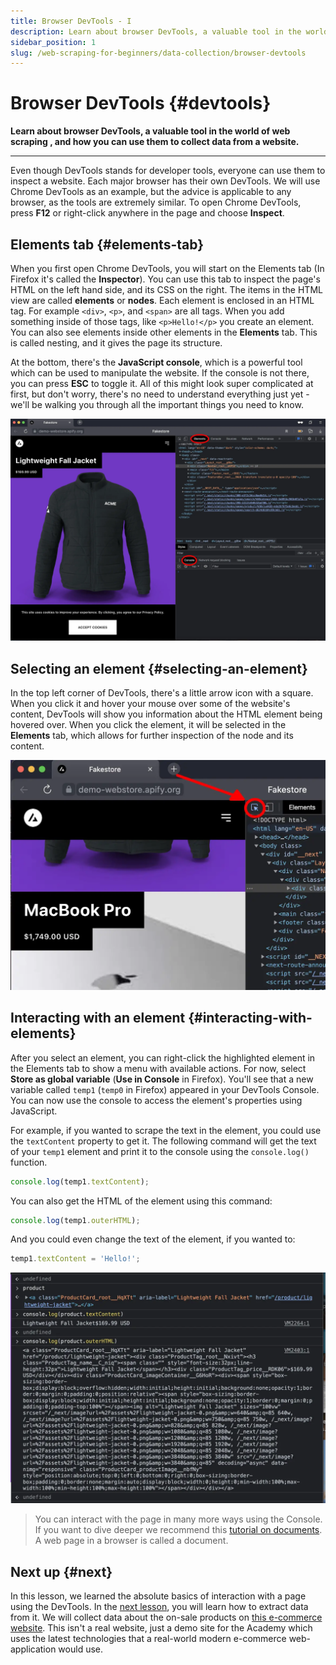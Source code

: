 ```yaml
---
title: Browser DevTools - I
description: Learn about browser DevTools, a valuable tool in the world of web scraping , and how you can use them to collect data from a website.
sidebar_position: 1
slug: /web-scraping-for-beginners/data-collection/browser-devtools
---
```


# Browser DevTools {#devtools}

**Learn about browser DevTools, a valuable tool in the world of web scraping , and how you can use them to collect data from a website.**

---

Even though DevTools stands for developer tools, everyone can use them to inspect a website. Each major browser has their own DevTools. We will use Chrome DevTools as an example, but the advice is applicable to any browser, as the tools are extremely similar. To open Chrome DevTools, press **F12** or right-click anywhere in the page and choose **Inspect**.

## Elements tab {#elements-tab}

When you first open Chrome DevTools, you will start on the Elements tab (In Firefox it's called the **Inspector**). You can use this tab to inspect the page's HTML on the left hand side, and its CSS on the right. The items in the HTML view are called **elements** or **nodes**. Each element is enclosed in an HTML tag. For example `<div>`, `<p>`, and `<span>` are all tags. When you add something inside of those tags, like `<p>Hello!</p>` you create an element. You can also see elements inside other elements in the **Elements** tab. This is called nesting, and it gives the page its structure.

At the bottom, there's the **JavaScript console**, which is a powerful tool which can be used to manipulate the website. If the console is not there, you can press **ESC** to toggle it. All of this might look super complicated at first, but don't worry, there's no need to understand everything just yet - we'll be walking you through all the important things you need to know.

![Chrome DevTools with elements tab and console](./images/browser-devtools.webp)

## Selecting an element {#selecting-an-element}

In the top left corner of DevTools, there's a little arrow icon with a square. When you click it and hover your mouse over some of the website's content, DevTools will show you information about the HTML element being hovered over. When you click the element, it will be selected in the **Elements** tab, which allows for further inspection of the node and its content.

![Chrome DevTools element selection hover effect](./images/hover-effect.webp)

## Interacting with an element {#interacting-with-elements}

After you select an element, you can right-click the highlighted element in the Elements tab to show a menu with available actions. For now, select **Store as global variable** (**Use in Console** in Firefox). You'll see that a new variable called `temp1` (`temp0` in Firefox) appeared in your DevTools Console. You can now use the console to access the element's properties using JavaScript.

For example, if you wanted to scrape the text in the element, you could use the `textContent` property to get it. The following command will get the text of your `temp1` element and print it to the console using the `console.log()` function.

```js
console.log(temp1.textContent);
```

You can also get the HTML of the element using this command:

```js
console.log(temp1.outerHTML);
```

And you could even change the text of the element, if you wanted to:

```js
temp1.textContent = 'Hello!';
```

![Chrome DevTools JavaScript command execution](./images/basic-console-commands.webp)

> You can interact with the page in many more ways using the Console. If you want to dive deeper we recommend this [tutorial on documents](https://javascript.info/document). A web page in a browser is called a document.

## Next up {#next}

In this lesson, we learned the absolute basics of interaction with a page using the DevTools. In the [next lesson](./using_devtools.md), you will learn how to extract data from it. We will collect data about the on-sale products on [this e-commerce website](https://demo-webstore.apify.org). This isn't a real website, just a demo site for the Academy which uses the latest technologies that a real-world modern e-commerce web-application would use.
